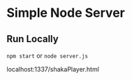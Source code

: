 Simple Node Server
==================

Run Locally
-----------

`npm start` or `node server.js`

localhost:1337/shakaPlayer.html
